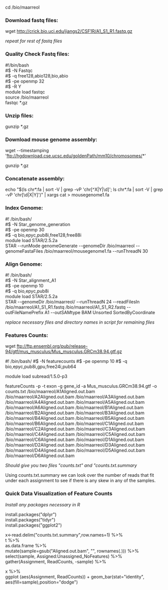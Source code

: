 cd /bio/maarreol

### Download fastq files:  
wget http://crick.bio.uci.edu/jiangs2/CSF1R/A1_S1_R1.fastq.gz  

_repeat for rest of fastq files_  

### Quality Check Fastq files:  
#!/bin/bash  
#$ -N Fastqc  
#$ -q free128,abio128,bio,abio  
#$ -pe openmp 32  
#$ -R Y  
module load fastqc  
source /bio/maarreol  
fastqc *.gz  

### Unzip files:  
gunzip *.gz  

### Download mouse genome assembly:    
wget --timestamping 'ftp://hgdownload.cse.ucsc.edu/goldenPath/mm10/chromosomes/*'  

gunzip *.gz  

### Concatenate assembly:  

echo "$(ls chr*.fa | sort -V | grep -vP 'chr[^X|Y|\d]'; ls chr*.fa | sort -V | grep -vP 'chr[\d|X|Y]')" | xargs cat > mousegenome1.fa

### Index Genome:  

#! /bin/bash/  
#$ -N Star_genome_generation  
#$ -pe openmp 30  
#$ -q bio,epyc,pub8i,free128,free88i  
module load STAR/2.5.2a  
STAR --runMode genomeGenerate --genomeDir /bio/maarreol --genomeFastaFiles /bio/maarreol/mousegenome1.fa --runThreadN 30

### Align Genome:  

#! /bin/bash/  
#$ -N Star_alignment_A1  
#$ -pe openmp 10  
#$ -q bio,epyc,pub8i  
module load STAR/2.5.2a  
STAR --genomeDir /bio/maarreol/ --runThreadN 24 --readFilesIn /bio/maarreol/A1_S1_R1.fastq /bio/maarreol/A1_S1_R2.fastq --outFileNamePrefix A1 --outSAMtype BAM Unsorted SortedByCoordinate

_replace necessary files and directory names in script for remaining files_ 

### Features Counts:  

wget ftp://ftp.ensembl.org/pub/release-94/gtf/mus_musculus/Mus_musculus.GRCm38.94.gtf.gz  

#! /bin/bash/
#$ -N featurecounts
#$ -pe openmp 10
#$ -q bio,epyc,pub8i,gpu,free24i,pub64

module load subread/1.5.0-p3

featureCounts -p -t exon -g gene_id -a Mus_musculus.GRCm38.94.gtf -o counts.txt /bio/maarreol/A1Aligned.out.bam  /bio/maarreol/A2Aligned.out.bam /bio/maarreol/A3Aligned.out.bam /bio/maarreol/A4Aligned.out.bam /bio/maarreol/A5Aligned.out.bam  /bio/maarreol/A6Aligned.out.bam /bio/maarreol/B1Aligned.out.bam /bio/maarreol/B2Aligned.out.bam /bio/maarreol/B3Aligned.out.bam /bio/maarreol/B4Aligned.out.bam /bio/maarreol/B5Aligned.out.bam /bio/maarreol/B6Aligned.out.bam /bio/maarreol/C1Aligned.out.bam /bio/maarreol/C2Aligned.out.bam /bio/maarreol/C3Aligned.out.bam /bio/maarreol/C4Aligned.out.bam /bio/maarreol/C5Aligned.out.bam /bio/maarreol/C6Aligned.out.bam /bio/maarreol/D1Aligned.out.bam /bio/maarreol/D2Aligned.out.bam /bio/maarreol/D3Aligned.out.bam /bio/maarreol/D4Aligned.out.bam /bio/maarreol/D5Aligned.out.bam /bio/maarreol/D6Aligned.out.bam  

_Should give you two files "counts.txt" and "counts.txt.summary_  

Using counts.txt.summary we can look over the number of reads that fit under each assignment to see if there is any skew in any of the samples.  

### Quick Data Visualization of Feature Counts  

_Install any packages necessary in R_  

install.packages("dplyr")  
install.packages("tidyr")  
install.packages("ggplot2")  

x<-read.delim("counts.txt.summary",row.names=1) %>%  
t %>%  
as.data.frame %>%  
mutate(sample=gsub("Aligned.out.bam", "", rownames(.))) %>%  
select(sample, Assigned:Unassigned_NoFeatures) %>%  
gather(Assignment, ReadCounts, -sample) %>%  

x %>%  
ggplot (aes(Assignment, ReadCounts)) + geom_bar(stat="identity", aes(fill=sample),position="dodge")
